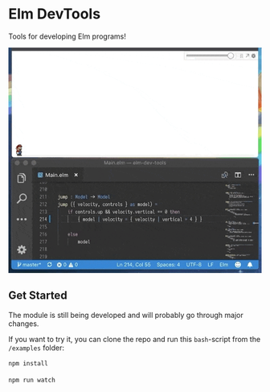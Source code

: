 # Elm DevTools
Tools for developing Elm programs!

![](/example/example.gif)

## Get Started
The module is still being developed and will probably go through major changes.

If you want to try it, you can clone the repo and run this `bash`-script from the `/examples` folder:
```bash
npm install

npm run watch

```

